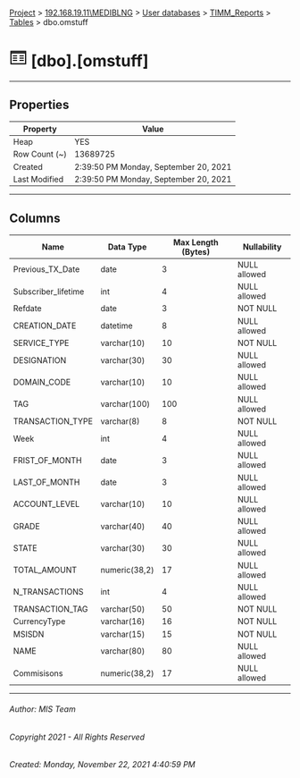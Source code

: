 #### 

[Project](../../../../index.md) > [192.168.19.11\\MEDIBLNG](../../../index.md) > [User databases](../../index.md) > [TIMM_Reports](../index.md) > [Tables](Tables.md) > dbo.omstuff

# ![Tables](../../../../Images/Table32.png) [dbo].[omstuff]

---

## <a name="#properties"></a>Properties

| Property | Value |
|---|---|
| Heap | YES |
| Row Count (~) | 13689725 |
| Created | 2:39:50 PM Monday, September 20, 2021 |
| Last Modified | 2:39:50 PM Monday, September 20, 2021 |


---

## <a name="#columns"></a>Columns

| Name | Data Type | Max Length (Bytes) | Nullability |
|---|---|---|---|
| Previous_TX_Date | date | 3 | NULL allowed |
| Subscriber_lifetime | int | 4 | NULL allowed |
| Refdate | date | 3 | NOT NULL |
| CREATION_DATE | datetime | 8 | NULL allowed |
| SERVICE_TYPE | varchar(10) | 10 | NOT NULL |
| DESIGNATION | varchar(30) | 30 | NULL allowed |
| DOMAIN_CODE | varchar(10) | 10 | NULL allowed |
| TAG | varchar(100) | 100 | NULL allowed |
| TRANSACTION_TYPE | varchar(8) | 8 | NOT NULL |
| Week | int | 4 | NULL allowed |
| FRIST_OF_MONTH | date | 3 | NULL allowed |
| LAST_OF_MONTH | date | 3 | NULL allowed |
| ACCOUNT_LEVEL | varchar(10) | 10 | NULL allowed |
| GRADE | varchar(40) | 40 | NULL allowed |
| STATE | varchar(30) | 30 | NULL allowed |
| TOTAL_AMOUNT | numeric(38,2) | 17 | NULL allowed |
| N_TRANSACTIONS | int | 4 | NULL allowed |
| TRANSACTION_TAG | varchar(50) | 50 | NOT NULL |
| CurrencyType | varchar(16) | 16 | NOT NULL |
| MSISDN | varchar(15) | 15 | NOT NULL |
| NAME | varchar(80) | 80 | NULL allowed |
| Commisisons | numeric(38,2) | 17 | NULL allowed |


---

###### Author:  MIS Team

###### Copyright 2021 - All Rights Reserved

###### Created: Monday, November 22, 2021 4:40:59 PM

